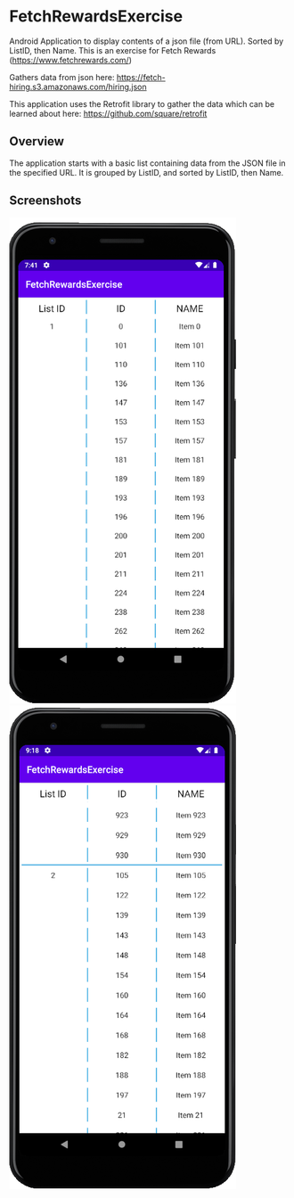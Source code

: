 # FetchRewardsExercise
Android Application to display contents of a json file (from URL). Sorted by ListID, then Name.
This is an exercise for Fetch Rewards (https://www.fetchrewards.com/)

Gathers data from json here: https://fetch-hiring.s3.amazonaws.com/hiring.json

This application uses the Retrofit library to gather the data which can be learned about here: https://github.com/square/retrofit

## Overview

The application starts with a basic list containing data from the JSON file in the specified URL. It is grouped by ListID, and sorted by ListID, then Name.

## Screenshots

![](https://github.com/larryngo97/FetchRewardsExercise/blob/master/demo/screen1.PNG?raw=true) 
![](https://github.com/larryngo97/FetchRewardsExercise/blob/master/demo/screen2.PNG?raw=true) 
